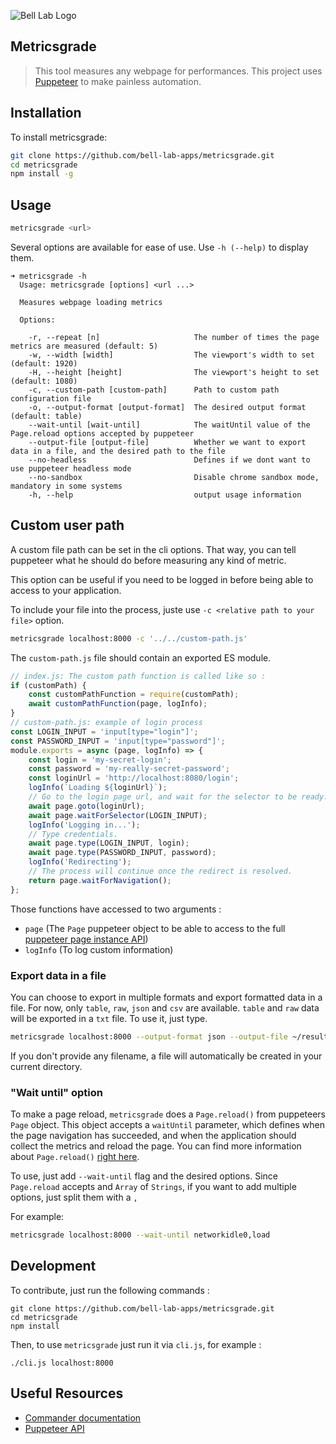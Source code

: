 ![Bell Lab Logo](https://bell-lab.s3-us-west-1.amazonaws.com/bell-lab-logo.png "Bell Lab Logo")

Metricsgrade
---

> This tool measures any webpage for performances. This project uses [Puppeteer](https://github.com/GoogleChrome/puppeteer) to make painless automation.

Installation
---

To install metricsgrade:

```bash
git clone https://github.com/bell-lab-apps/metricsgrade.git
cd metricsgrade
npm install -g
```

Usage
---

```bash
metricsgrade <url>
```

Several options are available for ease of use. Use `-h (--help)` to display them.

```console
➜ metricsgrade -h
  Usage: metricsgrade [options] <url ...>

  Measures webpage loading metrics

  Options:

    -r, --repeat [n]                     The number of times the page metrics are measured (default: 5)
    -w, --width [width]                  The viewport's width to set (default: 1920)
    -H, --height [height]                The viewport's height to set (default: 1080)
    -c, --custom-path [custom-path]      Path to custom path configuration file
    -o, --output-format [output-format]  The desired output format (default: table)
    --wait-until [wait-until]            The waitUntil value of the Page.reload options accepted by puppeteer
    --output-file [output-file]          Whether we want to export data in a file, and the desired path to the file
    --no-headless                        Defines if we dont want to use puppeteer headless mode
    --no-sandbox                         Disable chrome sandbox mode, mandatory in some systems
    -h, --help                           output usage information
```

Custom user path
---

A custom file path can be set in the cli options. That way, you can tell puppeteer what he should do before measuring any kind of metric.

This option can be useful if you need to be logged in before being able to access to your application.

To include your file into the process, juste use `-c <relative path to your file>` option.

```bash
metricsgrade localhost:8000 -c '../../custom-path.js'
```

The `custom-path.js` file should contain an exported ES module.

```javascript
// index.js: The custom path function is called like so :
if (customPath) {
    const customPathFunction = require(customPath);
    await customPathFunction(page, logInfo);
}
// custom-path.js: example of login process
const LOGIN_INPUT = 'input[type="login"]';
const PASSWORD_INPUT = 'input[type="password"]';
module.exports = async (page, logInfo) => {
    const login = 'my-secret-login';
    const password = 'my-really-secret-password';
    const loginUrl = 'http://localhost:8080/login';
    logInfo(`Loading ${loginUrl}`);
    // Go to the login page url, and wait for the selector to be ready.
    await page.goto(loginUrl);
    await page.waitForSelector(LOGIN_INPUT);
    logInfo('Logging in...');
    // Type credentials.
    await page.type(LOGIN_INPUT, login);
    await page.type(PASSWORD_INPUT, password);
    logInfo('Redirecting');
    // The process will continue once the redirect is resolved.
    return page.waitForNavigation();
};
```

Those functions have accessed to two arguments :

-   `page` (The `Page` puppeteer object to be able to access to the full [puppeteer page instance API](https://github.com/GoogleChrome/puppeteer/blob/master/docs/api.md#class-page))
-   `logInfo` (To log custom information)

### Export data in a file

You can choose to export in multiple formats and export formatted data in a file. For now, only `table`, `raw`, `json` and `csv` are available.
`table` and `raw` data will be exported in a `txt` file. To use it, just type.

```bash
metricsgrade localhost:8000 --output-format json --output-file ~/results.json
```

If you don't provide any filename, a file will automatically be created in your current directory.

### "Wait until" option

To make a page reload, `metricsgrade` does a `Page.reload()` from puppeteers `Page` object. This object accepts a `waitUntil` parameter, which defines when the page navigation has succeeded, and when the application should collect the metrics and reload the page. You can find more information about `Page.reload()` [right here](https://github.com/GoogleChrome/puppeteer/blob/master/docs/api.md#pagereloadoptions).

To use, just add `--wait-until` flag and the desired options. Since `Page.reload` accepts and `Array` of `Strings`, if you want to add multiple options, just split them with a `,`

For example:

```bash
metricsgrade localhost:8000 --wait-until networkidle0,load
```

## Development

To contribute, just run the following commands :

```shell
git clone https://github.com/bell-lab-apps/metricsgrade.git
cd metricsgrade
npm install
```

Then, to use `metricsgrade` just run it via `cli.js`, for example :

```shell
./cli.js localhost:8000
```

## Useful Resources

-   [Commander documentation](https://github.com/tj/commander.js)
-   [Puppeteer API](https://pptr.dev/)
